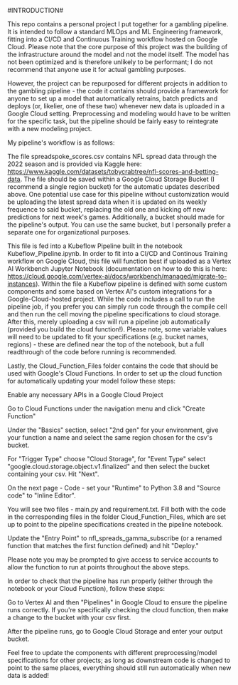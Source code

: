 #INTRODUCTION#

This repo contains a personal project I put together for a gambling pipeline. It is intended to follow a standard MLOps and ML Engineering framework, fitting into a CI/CD and Continuous Training workflow hosted on Google Cloud. Please note that the core purpose of this project was the building of the infrastructure around the model and not the model itself. The model has not been optimized and is therefore unlikely to be performant; I do not recommend that anyone use it for actual gambling purposes. 

However, the project can be repurposed for different projects in addition to the gambling pipeline - the code it contains should provide a framework for anyone to set up a model that automatically retrains, batch predicts and deploys (or, likelier, one of these two) whenever new data is uploaded in a Google Cloud setting. Preprocessing and modeling would have to be written for the specific task, but the pipeline should be fairly easy to reintegrate with a new modeling project.

My pipeline's workflow is as follows: 

The file spreadspoke_scores.csv contains NFL spread data through the 2022 season and is provided via Kaggle here: https://www.kaggle.com/datasets/tobycrabtree/nfl-scores-and-betting-data. The file should be saved within a Google Cloud Storage Bucket (I recommend a single region bucket) for the automatic updates described above. One potential use case for this pipeline without customization would be uploading the latest spread data when it is updated on its weekly frequence to said bucket, replacing the old one and kicking off new predictions for next week's games. Additionally, a bucket should made for the pipeline's output. You can use the same bucket, but I personally prefer a separate one for organizational purposes.

This file is fed into a Kubeflow Pipeline built in the notebook Kubeflow_Pipeline.ipynb. In order to fit into a CI/CD and Continous Training workflow on Google Cloud, this file will function best if uploaded as a Vertex AI Workbench Jupyter Notebook (documentation on how to do this is here: https://cloud.google.com/vertex-ai/docs/workbench/managed/migrate-to-instances). Within the file a Kubeflow pipeline is defined with some custom components and some based on Vertex AI's custom integrations for a Google-Cloud-hosted project. While the code includes a call to run the pipeline job, if you prefer you can simply run code through the compile cell and then run the cell moving the pipeline specifications to cloud storage. After this, merely uploading a csv will run a pipeline job automatically (provided you build the cloud function!). Please note, some variable values will need to be updated to fit your specifications (e.g. bucket names, regions) - these are defined near the top of the notebook, but a full readthrough of the code before running is recommended.

Lastly, the Cloud_Function_Files folder contains the code that should be used with Google's Cloud Functions. In order to set up the cloud function for automatically updating your model follow these steps:

Enable any necessary APIs in a Google Cloud Project 

Go to Cloud Functions under the navigation menu and click "Create Function"

Under the "Basics" section, select "2nd gen" for your environment, give your function a name and select the same region chosen for the csv's bucket.

For "Trigger Type" choose "Cloud Storage", for "Event Type" select "google.cloud.storage.object.v1.finalized" and then select the bucket containing your csv. Hit "Next".

On the next page - Code - set your "Runtime" to Python 3.8 and "Source code" to "Inline Editor".

You will see two files - main.py and requirement.txt. Fill both with the code in the corresponding files in the folder Cloud_Function_Files, which are set up to point to the pipeline specifications created in the pipeline notebook. 

Update the "Entry Point" to nfl_spreads_gamma_subscribe (or a renamed function that matches the first function defined) and hit "Deploy."

Please note you may be prompted to give access to service accounts to allow the function to run at points throughout the above steps.

In order to check that the pipeline has run properly (either through the notebook or your Cloud Function), follow these steps:

Go to Vertex AI and then "Pipelines" in Google Cloud to ensure the pipeline runs correctly. If you're specifically checking the cloud function, then make a change to the bucket with your csv first.

After the pipeline runs, go to Google Cloud Storage and enter your output bucket.

Feel free to update the components with different preprocessing/model specifications for other projects; as long as downstream code is changed to point to the same places, everything should still run automatically when new data is added!